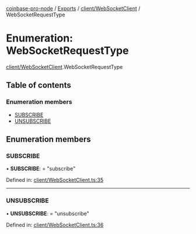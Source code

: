 [coinbase-pro-node](../README.md) / [Exports](../modules.md) / [client/WebSocketClient](../modules/client_websocketclient.md) / WebSocketRequestType

# Enumeration: WebSocketRequestType

[client/WebSocketClient](../modules/client_websocketclient.md).WebSocketRequestType

## Table of contents

### Enumeration members

- [SUBSCRIBE](client_websocketclient.websocketrequesttype.md#subscribe)
- [UNSUBSCRIBE](client_websocketclient.websocketrequesttype.md#unsubscribe)

## Enumeration members

### SUBSCRIBE

• **SUBSCRIBE**: = "subscribe"

Defined in: [client/WebSocketClient.ts:35](https://github.com/bennycode/coinbase-pro-node/blob/c3d8f7c/src/client/WebSocketClient.ts#L35)

___

### UNSUBSCRIBE

• **UNSUBSCRIBE**: = "unsubscribe"

Defined in: [client/WebSocketClient.ts:36](https://github.com/bennycode/coinbase-pro-node/blob/c3d8f7c/src/client/WebSocketClient.ts#L36)
